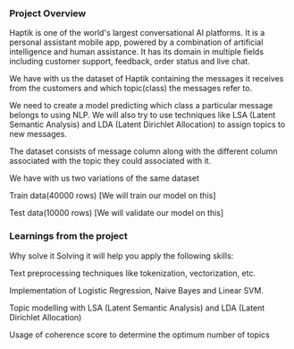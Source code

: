 ### Project Overview

 Haptik is one of the world's largest conversational AI platforms. It is a personal assistant mobile app, powered by a combination of artificial intelligence and human assistance. It has its domain in multiple fields including customer support, feedback, order status and live chat.

We have with us the dataset of Haptik containing the messages it receives from the customers and which topic(class) the messages refer to.

We need to create a model predicting which class a particular message belongs to using NLP. We will also try to use techniques like LSA (Latent Semantic Analysis) and LDA (Latent Dirichlet Allocation) to assign topics to new messages.



The dataset consists of message column along with the different column associated with the topic they could associated with it.

We have with us two variations of the same dataset

Train data(40000 rows) [We will train our model on this]

Test data(10000 rows) [We will validate our model on this]




### Learnings from the project

 Why solve it
Solving it will help you apply the following skills:

Text preprocessing techniques like tokenization, vectorization, etc.

Implementation of Logistic Regression, Naive Bayes and Linear SVM.

Topic modelling with LSA (Latent Semantic Analysis) and LDA (Latent Dirichlet Allocation)

Usage of coherence score to determine the optimum number of topics


